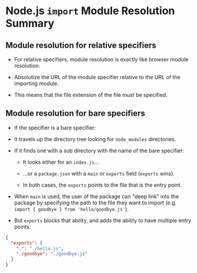 # Node.js `import` Module Resolution Summary

## Module resolution for relative specifiers

- For relative specifiers, module resolution is exactly like browser module resolution:

- Absolutize the URL of the module specifier relative to the URL of the importing module.

- This means that the file extension of the file _must_ be specified.

## Module resolution for bare specifiers

- If the specifier is a bare specifier:

- It travels up the directory tree looking for `node_modules` directories.

- If it finds one with a sub directory with the name of the bare specifier:

  - It looks either for an `index.js`...

  - ...or a `package.json` with a `main` or `exports` field (`exports` wins).

  - In both cases, the `exports` points to the file that is the entry point.

- When `main` is used, the user of the package can "deep link" into the package
  by specifying the path to the file they want to import (e.g. `import { goodbye } from 'hello/goodbye.js'`).

- But `exports` blocks that ability, and adds the ability to have multiple entry points:

```json
{
  "exports": {
    ".": "./hello.js",
    "./goodbye": "./goodbye.js"
  }
}
```
